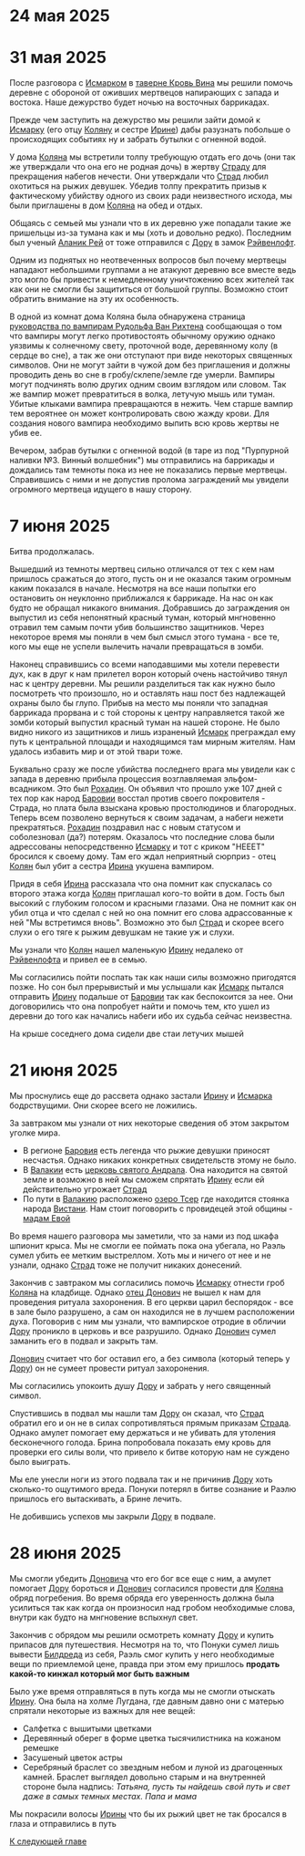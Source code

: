 # 24 мая 2025

# 31 мая 2025
После разговора с [Исмарком](../npcs/ismark_kolyanych) в [таверне Кровь Вина](../locs/tavern_blood_of_wine) мы решили помочь деревне с обороной от оживших мертвецов напирающих с запада и востока. Наше дежурство будет ночью на восточных баррикадах.

Прежде чем заступить на дежурство мы решили зайти домой к [Исмарку](../npcs/ismark_kolyanych) (его отцу [Коляну](../npcs/kolyan) и сестре [Ирине](../npcs/irina)) дабы разузнать побольше о происходящих событиях ну и забрать бутылки с огненной водой.

У дома [Коляна](../npcs/kolyan) мы встретили толпу требующую отдать его дочь (они так же утверждали что она его не родная дочь) в жертву [Страду](../npcs/strad) для прекращения набегов нечести. Они утверждали что [Страд](../npcs/strad) любил охотиться на рыжих девушек. Убедив толпу прекратить призыв к фактическому убийству одного из своих ради неизвестного исхода, мы были приглашены в дом [Коляна](../npcs/kolyan) на обед и отдых.

Общаясь с семьей мы узнали что в их деревню уже попадали такие же пришельцы из-за тумана как и мы (хоть и довольно редко). Последним был ученый [Аланик Рей](../npcs/alanik) от тоже отправился с [Дору](../npcs/doru) в замок [Рэйвенлофт](../locs/ravenloft).

Одним из поднятых но неотвеченных вопросов был почему мертвецы нападают небольшими группами а не атакуют деревню все вместе ведь это могло бы привести к немедленному уничтожению всех жителей так как они не смогли бы защититься от большой группы. Возможно стоит обратить внимание на эту их особенность.

В одной из комнат дома Коляна была обнаружена страница [руководства по вампирам Рудольфа Ван Рихтена](../items/book_vampires_van_rihten) сообщающая о том что вампиры могут легко противостоять обычному оружию однако уязвимы к солнечному свету, проточной воде, деревянному колу (в сердце во сне), а так же они отступают при виде некоторых священных символов. Они не могут зайти в чужой дом без приглашения и должны проводить день во сне в гробу/склепе/земле где умерли. Вампиры могут подчинять волю других одним своим взглядом или словом. Так же вампир может превратиться в волка, летучую мышь или туман. Убитые клыками вампира превращаются в нежить. Чем старше вампир тем вероятнее он может контролировать свою жажду крови. Для создания нового вампира необходимо выпить всю кровь жертвы не убив ее.

Вечером, забрав бутылки с огненной водой (в таре из под "Пурпурной наливки №3. Винный волшебник") мы отправились на баррикады и дождались там темноты пока из нее не показались первые мертвецы. Справившись с ними и не допустив пролома заграждений мы увидели огромного мертвеца идущего в нашу сторону.

# 7 июня 2025

Битва продолжалась.

Вышедший из темноты мертвец сильно отличался от тех с кем нам пришлось сражаться до этого, пусть он и не оказался таким огромным каким показался в начале. Несмотря на все наши попытки его остановить он неуклонно приближался к баррикаде. На нас он как будто не обращал никакого внимания. Добравшись до заграждения он выпустил из себя непонятный красный туман, который мнгновенно отравил тем самым почти убив большинство защитников. Через некоторое время мы поняли в чем был смысл этого тумана - все те, кого мы еще не успели вылечить начали превращаться в зомби.

Наконец справившись со всеми наподавшими мы хотели перевести дух, как в друг к нам прилетел ворон который очень настойчиво тянул нас к центру деревни. Мы решили разделиться так как нужно было посмотреть что произошло, но и оставлять наш пост без надлежащей охраны было бы глупо. Прибыв на место мы поняли что западная баррикада прорвана и с той стороны к центру направляется такой же зомби который выпустил красный туман на нашей стороне. Не было видно никого из защитников и лишь израненый [Исмарк](../npcs/ismark_kolyanych) преграждал ему путь к центральной площади и находящимся там мирным жителям. Нам удалось избавить мир и от этой твари тоже.

Буквально сразу же после убийства последнего врага мы увидели как с запада в деревню прибыла процессия возглавляемая эльфом-всадником. Это был [Рохадин](../npcs/rohodin). Он объявил что прошло уже 107 дней с тех пор как народ [Баровии](../locs/barovia_city.md) восстал против своего покровителя - Страда, но плата была взыскана кровью простолюдинов и благородных. Теперь всем позволено вернуться к своим задачам, а набеги нежети прекратяться. [Рохадин](../npcs/rohodin) поздравил нас с новым статусом и соболезновал (да?) потерям. Оказалось что последние слова были адрессованы непосредственно [Исмарку](../npcs/ismark_kolyanych) и тот с криком "НЕЕЕТ" бросился к своему дому. Там его ждал неприятный сюрприз - отец [Колян](../npcs/kolyan) был убит а сестра [Ирина](../npcs/irina) укушена вампиром.

Придя в себя [Ирина](../npcs/irina) рассказала что она помнит как спускалась со второго этажа когда [Колян](../npcs/kolyan) приглашал кого-то войти в дом. Гость был высокий с глубоким голосом и красными глазами. Она не помнит как он убил отца и что сделал с ней но она помнит его слова адрассованные к ней "Мы встретимся вновь". Возможно это был [Страд](../npcs/strad) и скорее всего слухи о его тяге к рыжим девушкам не такие уж и слухи.

Мы узнали что [Колян](../npcs/kolyan) нашел маленькую [Ирину](../npcs/irina) недалеко от [Рэйвенлофта](../locs/ravenloft) и привел ее в семью.

Мы согласились пойти поспать так как наши силы возможно пригодятся позже. Но сон был прерывистый и мы услышали как [Исмарк](../npcs/ismark_kolyanych) пытался отправить [Ирину](../npcs/irina) подальше от [Баровии](../locs/barovia_city.md) так как беспокоится за нее. Они договорились что она попробует найти и помочь тем, кто ушел из деревни до того как начались набеги ибо их судьба сейчас неизвестна.

На крыше соседнего дома сидели две стаи летучих мышей

# 21 июня 2025

Мы проснулись еще до рассвета однако застали [Ирину](../npcs/irina) и [Исмарка](../npcs/ismark_kolyanych) бодрствущими. Они скорее всего не ложились.

За завтраком мы узнали от них некоторые сведения об этом закрытом уголке мира.
- В регионе [Баровия](../locs/barovia_land.md) есть легенда что рыжие девушки приносят несчастья. Однако никаких конкретных свидетельств этому не было.
- В [Валакии](../locs/valakhi.md) есть [церковь святого Андрала](../locs/valakhi_st_andral_church.md). Она находится на святой земле и возможно в ней мы сможем спрятать [Ирину](../npcs/irina) если ей действительно угрожает [Страд](../npcs/strad)
- По пути в [Валакию](../locs/valakhi.md) расположено [озеро Тсер](../locs/tser.md) где находится стоянка народа [Вистани](../orgs/vistani.md). Нам стоит поговорить с провидецей этой общины - [мадам Евой](../npcs/eva.md)

Во время нашего разговора мы заметили, что за нами из под шкафа шпионит крыса. Мы не смогли ее поймать пока она убегала, но Раэль сумел убить ее метким выстреллом. Хоть мы и ничего от нее и не узнали, однако [Страд](../npcs/strad.md) тоже не получит никаких донесений.

Закончив с завтраком мы согласились помочь [Исмарку](../npcs/ismark_kolyanych) отнести гроб [Коляна](../npcs/kolyan) на кладбище. Однако [отец Донович](../npcs/donovich.md) не вышел к нам для проведения ритуала захоронения. В его церкви царил беспорядок - все в зале было разрушено, а сам он находился не в лучшем расположении духа. Поговорив с ним мы узнали, что вампирское отродие в обличии [Дору](../npcs/doru.md) проникло в церковь и все разрушило. Однако [Донович](../npcs/donovich.md) сумел заманить его в подвал и закрыть там.

[Донович](../npcs/donovich.md) считает что бог оставил его, а без символа (который теперь у [Дору](../npcs/doru.md)) он не сумеет провести ритуал захоронения.

Мы согласились упокоить душу [Дору](../npcs/doru.md) и забрать у него священный символ.

Спустившись в подвал мы нашли там [Дору](../npcs/doru.md) он сказал, что [Страд](../npcs/strad.md) обратил его и он не в силах сопротивляться прямым приказам [Страда](../npcs/strad.md). Однако амулет помогает ему держаться и не убивать для утоления бесконечного голода. Брина попробовала показать ему кровь для проверки его силы воли, что привело к битве которую нам не суждено было выиграть.

Мы еле унесли ноги из этого подвала так и не причинив [Дору](../npcs/doru.md) хоть сколько-то ощутимого вреда. Понуки потерял в битве сознание и Раэлю пришлось его вытаскивать, а Брине лечить.

Не добившись успехов мы закрыли [Дору](../npcs/doru.md) в подвале.

# 28 июня 2025

Мы смогли убедить [Доновича](../npcs/donovich.md) что его бог все еще с ним, а амулет помогает [Дору](../npcs/doru.md) бороться и [Донович](../npcs/donovich.md) согласился провести для [Коляна](../npcs/kolyan) обряд погребения. Во время обряда его уверенность должна была усилиться так как когда он произносил над гробом необходимые слова, внутри как будто на мнгновение вспыхнул свет.

Закончив с обрядом мы решили осмотреть комнату [Дору](../npcs/doru.md) и купить припасов для путешествия. Несмотря на то, что Понуки сумел лишь вывести [Билдреда](../npcs/bildrad.md) из себя, Раэль смог купить у него необходимые вещи по приемлемой цене, правда при этом ему пришлось **продать какой-то кинжал который мог быть важным**

Было уже время отправляться в путь когда мы не смогли отыскать [Ирину](../npcs/irina). Она была на холме Лугдана, где давным давно они с матерью спрятали некоторые из важных для нее вещей:
- Салфетка с вышитыми цветками
- Деревянный оберег в форме цветка тысячилистника на кожаном ремешке
- Засушеный цветок астры
- Серебряный браслет со звездным небом и луной из драгоценных камней. Браслет выглядел довольно старым и на внутренней стороне была надпись: *Татьяна, пусть ты найдешь свой путь и свет даже в самых темных местах. Папа и мама*

Мы покрасили волосы [Ирины](../npcs/irina) что бы их рыжий цвет не так бросался в глаза и отправились в путь


[К следующей главе](./second.md)
